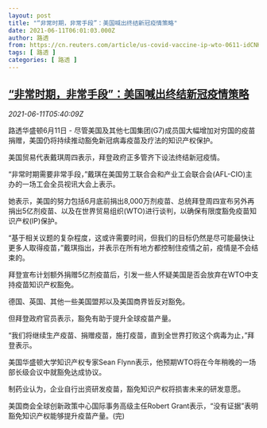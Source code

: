 ```yaml
---
layout: post
title: "“非常时期，非常手段”：美国喊出终结新冠疫情策略"
date: 2021-06-11T06:01:03.000Z
author: 路透
from: https://cn.reuters.com/article/us-covid-vaccine-ip-wto-0611-idCNKCS2DN0EL
tags: [ 路透 ]
categories: [ 路透 ]
---
```

<!--1623391263000-->
[“非常时期，非常手段”：美国喊出终结新冠疫情策略](https://cn.reuters.com/article/us-covid-vaccine-ip-wto-0611-idCNKCS2DN0EL)
------

<div>
<div><i>2021-06-11T05:40:09Z</i></div><p>路透华盛顿6月11日 - 尽管美国及其他七国集团(G7)成员国大幅增加对穷国的疫苗捐赠，美国仍将持续推动豁免新冠病毒疫苗及疗法的知识产权保护。</p><p>美国贸易代表戴琪周四表示，拜登政府正多管齐下设法终结新冠疫情。</p><p>“非常时期需要非常手段，”戴琪在美国劳工联合会和产业工会联合会(AFL-CIO)主办的一场工会全员视讯大会上表示。</p><p>她表示，美国的努力包括6月底前捐出8,000万剂疫苗、总统拜登周四宣布另外再捐出5亿剂疫苗、以及在世界贸易组织(WTO)进行谈判，以确保有限度豁免疫苗知识产权(IP)保护。</p><p>“基于相关议题的复杂程度，这或许需要时间，但我们的目标仍然是尽可能最快让更多人取得疫苗，”戴琪指出，并表示在所有地方都控制住疫情之前，疫情是不会结束的。</p><p>拜登宣布计划额外捐赠5亿剂疫苗后，引发一些人怀疑美国是否会放弃在WTO中支持疫苗知识产权豁免。</p><p>德国、英国、其他一些美国盟邦以及美国商界皆反对豁免。</p><p>但拜登政府官员表示，豁免有助于提升全球疫苗产量。</p><p>“我们将继续生产疫苗、捐赠疫苗，施打疫苗，直到全世界打败这个病毒为止，”拜登表示。</p><p>美国华盛顿大学知识产权专家Sean Flynn表示，他预期WTO将在今年稍晚的一场部长级会议中就豁免达成协议。</p><p>制药业认为，企业自行出资研发疫苗，豁免知识产权将损害未来的研发意愿。</p><p>美国商会全球创新政策中心国际事务高级主任Robert Grant表示，“没有证据”表明豁免知识产权能够提升疫苗产量。(完)</p>
</div>
